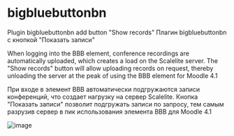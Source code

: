 # bigbluebuttonbn
Plugin bigbluebuttonbn add button "Show records"
Плагин bigbluebuttonbn с кнопкой "Показать записи" 

When logging into the BBB element, conference recordings are automatically uploaded,
which creates a load on the Scalelite server. The "Show records" button will allow
uploading records on request, thereby unloading the server at the peak of using the BBB element
for Moodle 4.1

При входе в элемент BBB автоматически подгружаются записи конференций,
что создает нагрузку на сервер Scalelite. Кнопка "Показать записи" позволит 
подгружать записи по запросу, тем самым разрузив сервер в пик использования элемента BBB
для Moodle 4.1

![image](https://github.com/user-attachments/assets/f9f95b1d-0dac-428a-8d23-bfeb9d4318b4)
